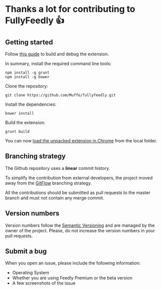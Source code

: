 # Thanks a lot for contributing to FullyFeedly :+1:

## Getting started

Follow [this guide](https://minimul.com/developing-a-chrome-extension-with-yeoman.html) to build and debug the extension.

In summary, install the required command line tools:

    npm install -g grunt
    npm install -g bower

Clone the repository:

    git clone https://github.com/Muffo/fullyfeedly.git

Install the dependencies:

    bower install

Build the extension:

    grunt build


You can now [load the unpacked extension in Chrome](https://developer.chrome.com/extensions/getstarted#unpacked)  from the local folder. 

## Branching strategy

The Github repository uses a **linear** commit history.
 
To simplify the contribution from external developers, the project moved away from the [GitFlow](https://nvie.com/posts/a-successful-git-branching-model/) branching strategy.

All the contributions should be submitted as pull requests to the master branch and must not contain any merge commit.


## Version numbers

Version numbers follow the [Semantic Versioning](https://semver.org) and are managed by the owner of the project.
Please, do not increase the version numbers in your pull requests.


## Submit a bug

When you open an issue, please include the following information:

* Operating System
* Whether you are using Feedly Premium or the beta version
* A few screenshots of the issue

